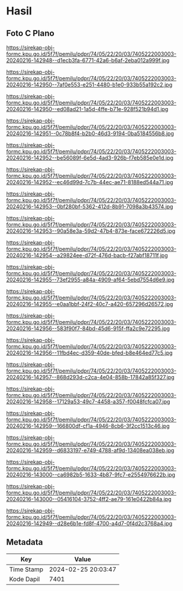 # Hasil

## Foto C Plano

https://sirekap-obj-formc.kpu.go.id/5f7f/pemilu/pdpr/74/05/22/20/03/7405222003003-20240216-142948--d1ecb3fa-6771-42a6-b6af-2eba012a999f.jpg

https://sirekap-obj-formc.kpu.go.id/5f7f/pemilu/pdpr/74/05/22/20/03/7405222003003-20240216-142950--7af0e553-e251-4480-b1e0-933b55a192c2.jpg

https://sirekap-obj-formc.kpu.go.id/5f7f/pemilu/pdpr/74/05/22/20/03/7405222003003-20240216-142950--ed08ad21-1a5d-4ffe-b71e-928f521b94d1.jpg

https://sirekap-obj-formc.kpu.go.id/5f7f/pemilu/pdpr/74/05/22/20/03/7405222003003-20240216-142951--0c78b8f4-b2b0-46d3-9194-0ba5184556b8.jpg

https://sirekap-obj-formc.kpu.go.id/5f7f/pemilu/pdpr/74/05/22/20/03/7405222003003-20240216-142952--be56089f-6e5d-4ad3-926b-f7eb585e0e1d.jpg

https://sirekap-obj-formc.kpu.go.id/5f7f/pemilu/pdpr/74/05/22/20/03/7405222003003-20240216-142952--ec46d99d-7c7b-44ec-ae71-8188ed544a71.jpg

https://sirekap-obj-formc.kpu.go.id/5f7f/pemilu/pdpr/74/05/22/20/03/7405222003003-20240216-142953--0bf280bf-5362-412d-8b91-7098a3b43574.jpg

https://sirekap-obj-formc.kpu.go.id/5f7f/pemilu/pdpr/74/05/22/20/03/7405222003003-20240216-142953--90a58e3a-59d2-47b4-873e-face672226d5.jpg

https://sirekap-obj-formc.kpu.go.id/5f7f/pemilu/pdpr/74/05/22/20/03/7405222003003-20240216-142954--a29824ee-d72f-476d-bacb-f27abf18711f.jpg

https://sirekap-obj-formc.kpu.go.id/5f7f/pemilu/pdpr/74/05/22/20/03/7405222003003-20240216-142955--73ef2955-a84a-4909-af64-5ebd7554d6e9.jpg

https://sirekap-obj-formc.kpu.go.id/5f7f/pemilu/pdpr/74/05/22/20/03/7405222003003-20240216-142955--e0aa1bbf-24f2-40c7-a420-657296d26572.jpg

https://sirekap-obj-formc.kpu.go.id/5f7f/pemilu/pdpr/74/05/22/20/03/7405222003003-20240216-142956--583f90f7-84bd-45d6-915f-ffa2c9e72295.jpg

https://sirekap-obj-formc.kpu.go.id/5f7f/pemilu/pdpr/74/05/22/20/03/7405222003003-20240216-142956--11fbd4ec-d359-40de-bfed-b8e464ed77c5.jpg

https://sirekap-obj-formc.kpu.go.id/5f7f/pemilu/pdpr/74/05/22/20/03/7405222003003-20240216-142957--868d293d-c2ca-4e04-858b-17842a85f327.jpg

https://sirekap-obj-formc.kpu.go.id/5f7f/pemilu/pdpr/74/05/22/20/03/7405222003003-20240216-142958--17129a53-49c7-4458-a357-f0048fcfca07.jpg

https://sirekap-obj-formc.kpu.go.id/5f7f/pemilu/pdpr/74/05/22/20/03/7405222003003-20240216-142959--166800df-cf1a-4946-8cb6-3f2cc1513c46.jpg

https://sirekap-obj-formc.kpu.go.id/5f7f/pemilu/pdpr/74/05/22/20/03/7405222003003-20240216-142959--d6833197-e749-4788-af9d-13408ea038eb.jpg

https://sirekap-obj-formc.kpu.go.id/5f7f/pemilu/pdpr/74/05/22/20/03/7405222003003-20240216-143000--ca6982b5-1633-4b87-9fc7-e2554976622b.jpg

https://sirekap-obj-formc.kpu.go.id/5f7f/pemilu/pdpr/74/05/22/20/03/7405222003003-20240216-143000--05416104-3752-4ff2-ae79-161e0422b84a.jpg

https://sirekap-obj-formc.kpu.go.id/5f7f/pemilu/pdpr/74/05/22/20/03/7405222003003-20240216-142949--d28e6b1e-fd8f-4700-a4d7-0f4d2c3768a4.jpg


## Metadata

| Key        | Value               |
| ---------- | ------------------- |
| Time Stamp | 2024-02-25 20:03:47 |
| Kode Dapil | 7401                |



